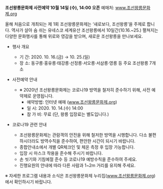 **조선왕릉문화제 사전예약 10월 14일 (수), 14:00 오픈**
예매처: www.조선왕릉문화제.org

올해 처음으로 개최되는 제 1회 조선왕릉문화제는 ‘새로보다, 조선왕릉’을 주제로 합니다. 역사가 살아 숨 쉬는 유네스코 세계유산 조선왕릉에서 10일간(10.16.~25.) 펼쳐지는 다양한 문화행사를 통해 위로와 영감을 받으며, 새로운 조선왕릉을 만나보세요.

- 행사 개요
  - 기 간: 2020. 10. 16.(금) → 10. 25.(일)
  - 장 소: 동구릉·홍유릉·태강릉·선정릉·서오릉·서삼릉·영릉 등 주요 조선왕릉 7개소

- 사전예약 안내
  - ※ 2020년 조선왕릉문화제는 코로나19 방역을 철저히 준수하기 위해, 사전 예약제로 운영됩니다.
    - 예약방법: 인터넷 예매 (www.조선왕릉문화제.org)
    - 일 시: 2020. 10. 14.(수) 14:00
    - 참 가 비: 무료 (단, 왕릉 입장료는 별도입니다.)

- 코로나19 관련 안내
  - 조선왕릉문화제는 관람객의 안전을 위해 철저한 방역을 시행합니다. 다소 불편하시더라도 방역수칙을 준수하여, 편안한 시간이 되시기 바랍니다.
  - 종합안내소에서 개별 QR체크인 및 체온 측정 후 입장 가능합니다.
  - 입장 시 마스크 착용을 준수해 주시기 바랍니다.
  - 손 씻기와 기침예절 준수 등 코로나19 예방수칙을 준수하여 주세요.
  - 진행요원의 안내에 따라 다른 사람과 1~2m 거리를 유지해 주세요.

※ 자세한 프로그램 내용과 소식은 조선왕릉문화제 누리집(www.조선왕릉문화제.org)에서 확인하시기 바랍니다.